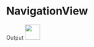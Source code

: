 # NavigationView
Output
<img src="https://media.giphy.com/media/vFKqnCdLPNOKc/giphy.gif" width="40" height="40" />
